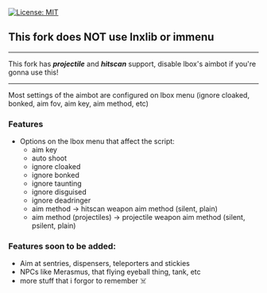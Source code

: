 [![License: MIT](https://img.shields.io/badge/License-MIT-yellow.svg)](https://opensource.org/licenses/MIT)

## This fork does NOT use lnxlib or immenu

---

This fork has ***projectile*** and ***hitscan*** support, disable lbox's aimbot if you're gonna use this!

---

Most settings of the aimbot are configured on lbox menu (ignore cloaked, bonked, aim fov, aim key, aim method, etc)

### Features
- Options on the lbox menu that affect the script:
   - aim key
   - auto shoot
   - ignore cloaked
   - ignore bonked
   - ignore taunting
   - ignore disguised
   - ignore deadringer
   - aim method -> hitscan weapon aim method (silent, plain)
   - aim method (projectiles) -> projectile weapon aim method (silent, psilent, plain)

### Features soon to be added:
- Aim at sentries, dispensers, teleporters and stickies
- NPCs like Merasmus, that flying eyeball thing, tank, etc
- more stuff that i forgor to remember ☠️
